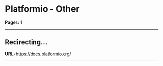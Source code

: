 # Platformio - Other

**Pages:** 1

---

## Redirecting...

**URL:** https://docs.platformio.org/

---
